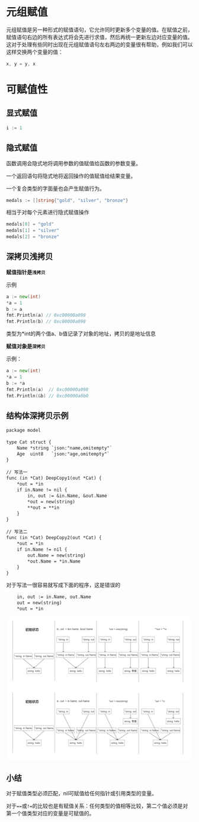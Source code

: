 # 元组赋值

元组赋值是另一种形式的赋值语句，它允许同时更新多个变量的值。在赋值之前，赋值语句右边的所有表达式将会先进行求值，然后再统一更新左边对应变量的值。这对于处理有些同时出现在元组赋值语句左右两边的变量很有帮助，例如我们可以这样交换两个变量的值：

```go
x, y = y, x
```

# 可赋值性

## 显式赋值

```go
i := 1
```

## 隐式赋值

函数调用会隐式地将调用参数的值赋值给函数的参数变量。

一个返回语句将隐式地将返回操作的值赋值给结果变量。

一个复合类型的字面量也会产生赋值行为。

```go
medals := []string{"gold", "silver", "bronze"}
```

相当于对每个元素进行隐式赋值操作

```go
medals[0] = "gold"
medals[1] = "silver"
medals[2] = "bronze"
```

## 深拷贝浅拷贝

**赋值指针是`浅拷贝`**

示例

```go
a := new(int)
*a = 1
b := a
fmt.Println(a) // 0xc00000a098
fmt.Println(b) // 0xc00000a098
```

类型为*int的两个值a、b值记录了对象的地址，拷贝的是地址信息

**赋值对象是`深拷贝`**

示例：

```go
a := new(int)
*a = 1
b := *a
fmt.Println(a)  // 0xc00000a098
fmt.Println(&b) // 0xc00000a0b0
```

## 结构体深拷贝示例

```golang
package model

type Cat struct {
	Name *string `json:"name,omitempty"`
	Age  uint8   `json:"age,omitempty"`
}

// 写法一
func (in *Cat) DeepCopy1(out *Cat) {
	*out = *in
	if in.Name != nil {
		in, out := &in.Name, &out.Name
		*out = new(string)
		**out = **in
	}
}

// 写法二
func (in *Cat) DeepCopy2(out *Cat) {
	*out = *in
	if in.Name != nil {
        out.Name = new(string)
        *out.Name = *in.Name
	}
}
```

对于写法一很容易就写成下面的程序，这是错误的

```golang
	in, out := in.Name, out.Name
	out = new(string)
	*out = *in
```
![](./struct_copy1.jpg)



## 小结

对于赋值类型必须匹配，nil可赋值给任何指针或引用类型的变量。

对于`==`或`!=`的比较也是有赋值关系：任何类型的值相等比较，第二个值必须是对第一个值类型对应的变量是可赋值的。